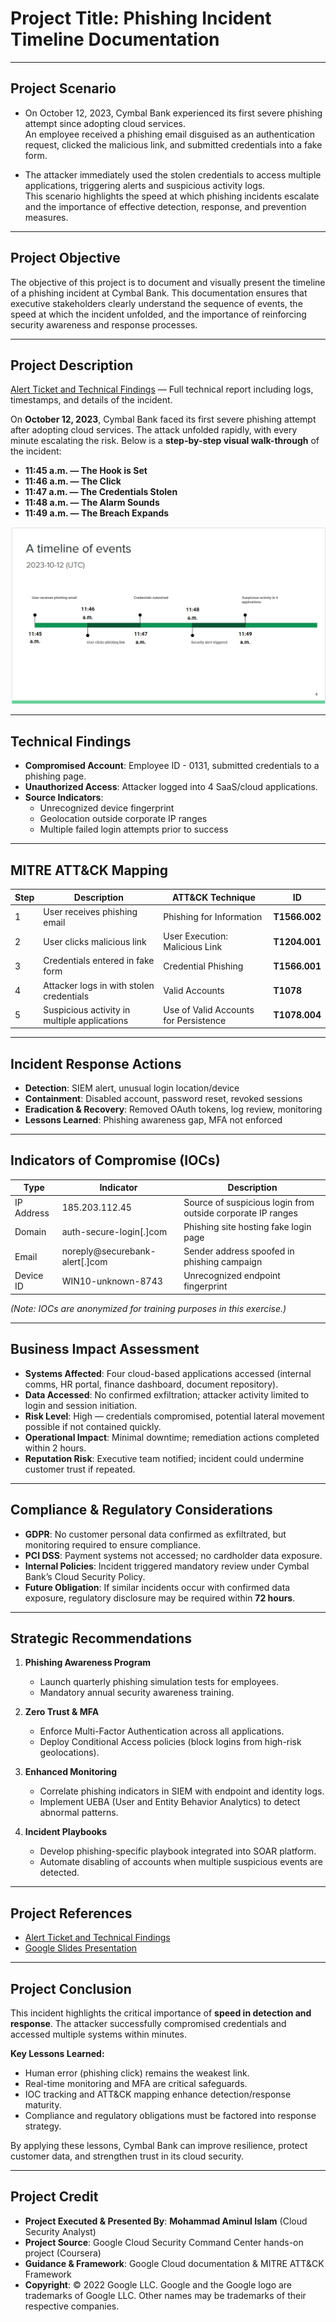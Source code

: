 # Project Title: Phishing Incident Timeline Documentation  

------------------------------------------------------------------------  

## Project Scenario  

- On October 12, 2023, Cymbal Bank experienced its first severe phishing attempt since adopting cloud services.  
  An employee received a phishing email disguised as an authentication request, clicked the malicious link, and submitted credentials into a fake form.  

- The attacker immediately used the stolen credentials to access multiple applications, triggering alerts and suspicious activity logs.  
  This scenario highlights the speed at which phishing incidents escalate and the importance of effective detection, response, and prevention measures.  

------------------------------------------------------------------------  

## Project Objective  

The objective of this project is to document and visually present the timeline of a phishing incident at Cymbal Bank. This documentation ensures that executive stakeholders clearly understand the sequence of events, the speed at which the incident unfolded, and the importance of reinforcing security awareness and response processes.  

------------------------------------------------------------------------  

## Project Description  

[Alert Ticket and Technical Findings](https://docs.google.com/document/d/1r7bVLey_-rMWyHXY0khA9rzvU9upQfXulaWydG_lyss/edit?usp=sharing) — Full technical report including logs, timestamps, and details of the incident.  

On **October 12, 2023**, Cymbal Bank faced its first severe phishing attempt after adopting cloud services. The attack unfolded rapidly, with every minute escalating the risk. Below is a **step-by-step visual walk-through** of the incident:  

- **11:45 a.m. — The Hook is Set**  
- **11:46 a.m. — The Click**  
- **11:47 a.m. — The Credentials Stolen**  
- **11:48 a.m. — The Alarm Sounds**  
- **11:49 a.m. — The Breach Expands**  

![Timeline of Events](https://raw.githubusercontent.com/aminbiography/Google-Cloud-Cybersecurity-Professional-Certificate/main/bar-graph-chart-image/Document%20a%20timeline%20of%20events.jpg)  

------------------------------------------------------------------------  

## Technical Findings  

- **Compromised Account**: Employee ID - 0131, submitted credentials to a phishing page.  
- **Unauthorized Access**: Attacker logged into 4 SaaS/cloud applications.  
- **Source Indicators**:  
  - Unrecognized device fingerprint  
  - Geolocation outside corporate IP ranges  
  - Multiple failed login attempts prior to success  

------------------------------------------------------------------------  

## MITRE ATT&CK Mapping  

| Step | Description | ATT&CK Technique | ID |  
|------|-------------|------------------|----|  
| 1 | User receives phishing email | Phishing for Information | **T1566.002** |  
| 2 | User clicks malicious link | User Execution: Malicious Link | **T1204.001** |  
| 3 | Credentials entered in fake form | Credential Phishing | **T1566.001** |  
| 4 | Attacker logs in with stolen credentials | Valid Accounts | **T1078** |  
| 5 | Suspicious activity in multiple applications | Use of Valid Accounts for Persistence | **T1078.004** |  

------------------------------------------------------------------------  

## Incident Response Actions  

- **Detection**: SIEM alert, unusual login location/device  
- **Containment**: Disabled account, password reset, revoked sessions  
- **Eradication & Recovery**: Removed OAuth tokens, log review, monitoring  
- **Lessons Learned**: Phishing awareness gap, MFA not enforced  

------------------------------------------------------------------------  

## Indicators of Compromise (IOCs)  

| Type | Indicator | Description |  
|------|-----------|-------------|  
| IP Address | 185.203.112.45 | Source of suspicious login from outside corporate IP ranges |  
| Domain | auth-secure-login[.]com | Phishing site hosting fake login page |  
| Email | noreply@securebank-alert[.]com | Sender address spoofed in phishing campaign |  
| Device ID | WIN10-unknown-8743 | Unrecognized endpoint fingerprint |  

*(Note: IOCs are anonymized for training purposes in this exercise.)*  

------------------------------------------------------------------------  

## Business Impact Assessment  

- **Systems Affected**: Four cloud-based applications accessed (internal comms, HR portal, finance dashboard, document repository).  
- **Data Accessed**: No confirmed exfiltration; attacker activity limited to login and session initiation.  
- **Risk Level**: High — credentials compromised, potential lateral movement possible if not contained quickly.  
- **Operational Impact**: Minimal downtime; remediation actions completed within 2 hours.  
- **Reputation Risk**: Executive team notified; incident could undermine customer trust if repeated.  

------------------------------------------------------------------------  

## Compliance & Regulatory Considerations  

- **GDPR**: No customer personal data confirmed as exfiltrated, but monitoring required to ensure compliance.  
- **PCI DSS**: Payment systems not accessed; no cardholder data exposure.  
- **Internal Policies**: Incident triggered mandatory review under Cymbal Bank’s Cloud Security Policy.  
- **Future Obligation**: If similar incidents occur with confirmed data exposure, regulatory disclosure may be required within **72 hours**.  

------------------------------------------------------------------------  

## Strategic Recommendations  

1. **Phishing Awareness Program**  
   - Launch quarterly phishing simulation tests for employees.  
   - Mandatory annual security awareness training.  

2. **Zero Trust & MFA**  
   - Enforce Multi-Factor Authentication across all applications.  
   - Deploy Conditional Access policies (block logins from high-risk geolocations).  

3. **Enhanced Monitoring**  
   - Correlate phishing indicators in SIEM with endpoint and identity logs.  
   - Implement UEBA (User and Entity Behavior Analytics) to detect abnormal patterns.  

4. **Incident Playbooks**  
   - Develop phishing-specific playbook integrated into SOAR platform.  
   - Automate disabling of accounts when multiple suspicious events are detected.  

------------------------------------------------------------------------  

## Project References  

- [Alert Ticket and Technical Findings](https://docs.google.com/document/d/1r7bVLey_-rMWyHXY0khA9rzvU9upQfXulaWydG_lyss/edit?usp=sharing)  
- [Google Slides Presentation](https://docs.google.com/presentation/d/1NH8kEaiHtzT2rJi8aIjweUn8bVkwb-xazIm7zJvAzvg/edit?usp=sharing)  

------------------------------------------------------------------------  

## Project Conclusion  

This incident highlights the critical importance of **speed in detection and response**. The attacker successfully compromised credentials and accessed multiple systems within minutes.  

**Key Lessons Learned:**  
- Human error (phishing click) remains the weakest link.  
- Real-time monitoring and MFA are critical safeguards.  
- IOC tracking and ATT&CK mapping enhance detection/response maturity.  
- Compliance and regulatory obligations must be factored into response strategy.  

By applying these lessons, Cymbal Bank can improve resilience, protect customer data, and strengthen trust in its cloud security.  

------------------------------------------------------------------------  

## Project Credit  
- **Project Executed & Presented By**: **Mohammad Aminul Islam** (Cloud Security Analyst)  
- **Project Source**: Google Cloud Security Command Center hands-on project (Coursera)  
- **Guidance & Framework**: Google Cloud documentation & MITRE ATT&CK Framework  
- **Copyright**: © 2022 Google LLC. Google and the Google logo are trademarks of Google LLC. Other names may be trademarks of their respective companies.  
